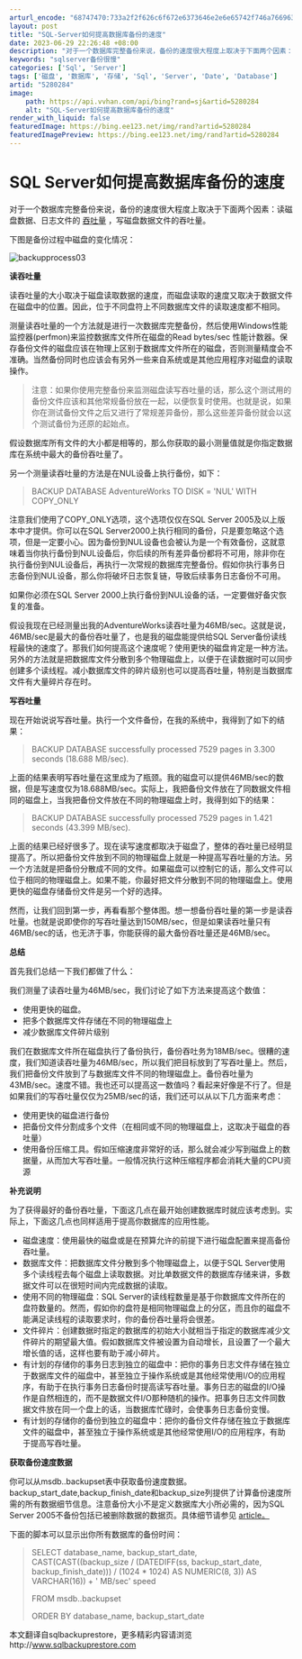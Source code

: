 ```yaml
---
arturl_encode: "68747470:733a2f2f626c6f672e6373646e2e6e65742f746a766963746f:722f61727469636c652f64657461696c732f35323830323834"
layout: post
title: "SQL-Server如何提高数据库备份的速度"
date: 2023-06-29 22:26:48 +08:00
description: "对于一个数据库完整备份来说，备份的速度很大程度上取决于下面两个因素：读磁盘数据、日志文件的吞吐量，写"
keywords: "sqlserver备份很慢"
categories: ['Sql', 'Server']
tags: ['磁盘', '数据库', '存储', 'Sql', 'Server', 'Date', 'Database']
artid: "5280284"
image:
    path: https://api.vvhan.com/api/bing?rand=sj&artid=5280284
    alt: "SQL-Server如何提高数据库备份的速度"
render_with_liquid: false
featuredImage: https://bing.ee123.net/img/rand?artid=5280284
featuredImagePreview: https://bing.ee123.net/img/rand?artid=5280284
---
```


# SQL Server如何提高数据库备份的速度

对于一个数据库完整备份来说，备份的速度很大程度上取决于下面两个因素：读磁盘数据、日志文件的
[吞吐量](http://blog.csdn.net/tjvictor/archive/2010/02/01/5278569.aspx)
，写磁盘数据文件的吞吐量。

下图是备份过程中磁盘的变化情况：

![backupprocess03](http://hi.csdn.net/attachment/201001/31/32139_1264944233CtEk.png "backupprocess03")

**读吞吐量**

读吞吐量的大小取决于磁盘读取数据的速度，而磁盘读取的速度又取决于数据文件在磁盘中的位置。因此，位于不同盘符上不同数据库文件的读取速度都不相同。

测量读吞吐量的一个方法就是进行一次数据库完整备份，然后使用Windows性能监控器(perfmon)来监控数据库文件所在磁盘的Read bytes/sec 性能计数器。保存备份文件的磁盘应该在物理上区别于数据库文件所在的磁盘，否则测量精度会不准确。当然备份同时也应该会有另外一些来自系统或是其他应用程序对磁盘的读取操作。

> 注意：如果你使用完整备份来监测磁盘读写吞吐量的话，那么这个测试用的备份文件应该和其他常规备份放在一起，以便恢复时使用。也就是说，如果你在测试备份文件之后又进行了常规差异备份，那么这些差异备份就会以这个测试备份为还原的起始点。

假设数据库所有文件的大小都是相等的，那么你获取的最小测量值就是你指定数据库在系统中最大的备份吞吐量了。

另一个测量读吞吐量的方法是在NUL设备上执行备份，如下：

> BACKUP DATABASE AdventureWorks TO DISK = 'NUL' WITH COPY\_ONLY

注意我们使用了COPY\_ONLY选项，这个选项仅仅在SQL Server 2005及以上版本中才提供。你可以在SQL Server2000上执行相同的备份，只是要忽略这个选项，但是一定要小心。因为备份到NUL设备也会被认为是一个有效备份，这就意味着当你执行备份到NUL设备后，你后续的所有差异备份都将不可用，除非你在执行备份到NUL设备后，再执行一次常规的数据库完整备份。假如你执行事务日志备份到NUL设备，那么你将破坏日志恢复链，导致后续事务日志备份不可用。

如果你必须在SQL Server 2000上执行备份到NUL设备的话，一定要做好备灾恢复的准备。

假设我现在已经测量出我的AdventureWorks读吞吐量为46MB/sec。这就是说，46MB/sec是最大的备份吞吐量了，也是我的磁盘能提供给SQL Server备份读线程最快的速度了。那我们如何提高这个速度呢？使用更快的磁盘肯定是一种方法。另外的方法就是把数据库文件分散到多个物理磁盘上，以便于在读数据时可以同步创建多个读线程。减小数据库文件的碎片级别也可以提高吞吐量，特别是当数据库文件有大量碎片存在时。

**写吞吐量**

现在开始说说写吞吐量。执行一个文件备份，在我的系统中，我得到了如下的结果：

> BACKUP DATABASE successfully processed 7529 pages in 3.300 seconds (18.688 MB/sec).

上面的结果表明写吞吐量在这里成为了瓶颈。我的磁盘可以提供46MB/sec的数据，但是写速度仅为18.688MB/sec。实际上，我把备份文件放在了同数据文件相同的磁盘上，当我把备份文件放在不同的物理磁盘上时，我得到如下的结果：

> BACKUP DATABASE successfully processed 7529 pages in 1.421 seconds (43.399 MB/sec).

上面的结果已经好很多了。现在读写速度都取决于磁盘了，整体的吞吐量已经明显提高了。所以把备份文件放到不同的物理磁盘上就是一种提高写吞吐量的方法。另一个方法就是把备份分散成不同的文件。如果磁盘可以控制它的话，那么文件可以位于相同的物理磁盘上。如果不能，你最好把文件分散到不同的物理磁盘上。使用更快的磁盘存储备份文件是另一个好的选择。

然而，让我们回到第一步，再看看那个整体图。想一想备份吞吐量的第一步是读吞吐量。也就是说即使你的写吞吐量达到150MB/sec，但是如果读吞吐量只有46MB/sec的话，也无济于事，你能获得的最大备份吞吐量还是46MB/sec。

**总结**

首先我们总结一下我们都做了什么：

我们测量了读吞吐量为46MB/sec，我们讨论了如下方法来提高这个数值：

* 使用更快的磁盘。
* 把多个数据库文件存储在不同的物理磁盘上
* 减少数据库文件碎片级别

我们在数据库文件所在磁盘执行了备份执行，备份吞吐务为18MB/sec。很糟的速度，我们知道读吞吐量为46MB/sec，所以我们把目标放到了写吞吐量上。然后，我们把备份文件放到了与数据库文件不同的物理磁盘上。备份吞吐量为43MB/sec。速度不错。我也还可以提高这一数值吗？看起来好像是不行了。但是如果我们的写吞吐量仅仅为25MB/sec的话，我们还可以从以下几方面来考虑：

* 使用更快的磁盘进行备份
* 把备份文件分割成多个文件（在相同或不同的物理磁盘上，这取决于磁盘的吞吐量）
* 使用备份压缩工具。假如压缩速度非常好的话，那么就会减少写到磁盘上的数据量，从而加大写吞吐量。一般情况执行这种压缩程序都会消耗大量的CPU资源

**补充说明**

为了获得最好的备份吞吐量，下面这几点在最开始创建数据库时就应该考虑到。实际上，下面这几点也同样适用于提高你数据库的应用性能。

* 磁盘速度：使用最快的磁盘或是在预算允许的前提下进行磁盘配置来提高备份吞吐量。
* 数据库文件：把数据库文件分散到多个物理磁盘上，以便于SQL Server使用多个读线程去每个磁盘上读取数据。对比单数据文件的数据库存储来讲，多数据文件可以在很短时间内完成数据的读取。
* 使用不同的物理磁盘：SQL Server的读线程数量是基于你数据库文件所在的盘符数量的。然而，假如你的盘符是相同物理磁盘上的分区，而且你的磁盘不能满足读线程的读取要求时，你的备份吞吐量将会很差。
* 文件碎片：创建数据时指定的数据库的初始大小就相当于指定的数据库减少文件碎片的期望最大值。假如数据库文件被设置为自动增长，且设置了一个最大增长值的话，这样也要有助于减小碎片。
* 有计划的存储你的事务日志到独立的磁盘中：把你的事务日志文件存储在独立于数据库文件的磁盘中，甚至独立于操作系统或是其他经常使用I/O的应用程序，有助于在执行事务日志备份时提高读写吞吐量。事务日志的磁盘的I/O操作是自然相连的，而不是数据文件I/O那种随机的操作。把事务日志文件同数据文件放在同一个盘上的话，当数据库忙碌时，会使事务日志备份变慢。
* 有计划的存储你的备份到独立的磁盘中：把你的备份文件存储在独立于数据库文件的磁盘中，甚至独立于操作系统或是其他经常使用I/O的应用程序，有助于提高写吞吐量。

**获取备份速度数据**

你可以从msdb..backupset表中获取备份速度数据。backup\_start\_date,backup\_finish\_date和backup\_size列提供了计算备份速度所需的所有数据细节信息。注意备份大小不是定义数据库大小所必需的，因为SQL Server 2005不备份包括已被删除数据的数据页。具体细节请参见
[article。](http://www.sqlbackuprestore.com/backupfile_test.htm)

下面的脚本可以显示出你所有数据库的备份时间：

> SELECT database\_name, backup\_start\_date, CAST(CAST((backup\_size / (DATEDIFF(ss, backup\_start\_date, backup\_finish\_date))) / (1024 \* 1024) AS NUMERIC(8, 3)) AS VARCHAR(16)) + ' MB/sec' speed
>   
> FROM msdb..backupset
>   
> ORDER BY database\_name, backup\_start\_date

本文翻译自sqlbackuprestore，更多精彩内容请浏览http://www.sqlbackuprestore.com